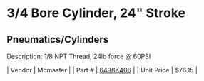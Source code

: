 # 3/4 Bore Cylinder, 24" Stroke
## Pneumatics/Cylinders
Description: 	1/8 NPT Thread, 24lb force @ 60PSI 

| Vendor | Mcmaster | 
| Part # | [6498K406](http://www.mcmaster.com/) | 
| Unit Price | $76.15 | 
